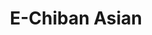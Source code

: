 ---
layout: place
title: "E-Chiban Asian"
permalink: /new-york/ridgewood/e-chiban-asian.html
stateAbbr: NY
stateName: New York
cityName: Ridgewood
seo:
  name: "E-Chiban Asian"
  type: Restaurant
  links: http://www.e-chibanny.com/
description: "Casual choice dispensing an eclectic menu of Chinese, Thai & Japanese eats, including sushi. E-Chiban Asian serves delicious sushi in Ridgewood, New York. Try fresh Japanese dishes for a great dining experience. Available for takeout, delivery, lunch, and dinner."
place_id: ChIJPYNsm4NewokReFWl6Dr7sYU
photos:
  - name: >-
      places/ChIJPYNsm4NewokReFWl6Dr7sYU/photos/AeeoHcLyDBk8lGlnW258qNkgab8AbtNpObMoL5egnSI2WqaParP4GPXhJNmINM1wdz_hb5WLY6PR75RobO-fxXZ3B5I2nd8p_JHrnppLzkVmXXTKavqXi2OOQc2jgFPHNMt7ECY6c9pAcatO5H8xivHLdt542H7hyHUEFq3A6WLAVDXlc-GCH4NsnZUVRYzFftHy4c8lVIuUAoE2sJhecMRwF46rClJ95c0EMGjvEvma4t3g_Fdys2BLuVLggNxT8gvbh6f8aaG2OSse-Jg_1QqJhV1Xl5t3hgi7-lpU3dWIdbaU8LyXwsfhxA3sRNktiVUeYCfkFTKzf-0A_-F-_Lm63pA0fiMOAYVk08LYwzS2x_EldFhyiiQ6rcUJO56IH-0DWUOe6usl0o0fQIYT7rzrXnme3W00-8y-dcslXnLFgs8pfNW8
    widthPx: 3024
    heightPx: 4032
    authorAttributions:
      - displayName: J. B. (Joa_NYC)
        uri: https://maps.google.com/maps/contrib/102031083826130745498
        photoUri: >-
          https://lh3.googleusercontent.com/a/ACg8ocIrrKrmLAJ8XjVEkXECrC_LfT_aVE3N7pGJ06JwKesYJ60Tgku5=s100-p-k-no-mo
    flagContentUri: >-
      https://www.google.com/local/imagery/report/?cb_client=maps_api_places.places_api&image_key=!1e10!2sCIHM0ogKEICAgIDJsbKyxAE&hl=en-US
    googleMapsUri: >-
      https://www.google.com/maps/place//data=!3m4!1e2!3m2!1sCIHM0ogKEICAgIDJsbKyxAE!2e10!4m2!3m1!1s0x89c25e839b6c833d:0x85b1fb3ae8a55578
  - name: >-
      places/ChIJPYNsm4NewokReFWl6Dr7sYU/photos/AeeoHcI3c-vcozJ16nCrMLGENsMuiOrqo-lEBf3PdfksyK3_ne0hqkW3lp8QQZ0DrWih3-Mj4Hx6Et_BsL9-2MXUxWBJbrcnE_O8DzrDaZT3TzWukc3YaSwNRcwQRZll3fVMEOSZhZFUGp9CIwNeB96rAJlchz7A3WXEngvd33Xgop2H09EOk6QNu9iE3ORZK3ps9WoBqyR7LxqLJxTsUACQvpSCjd3njj7uBgxbjoNMsDrEbzeG_2Rw4tyEotG4Sj8ZktImduM32UtKzreuPwrj_Y6wt0HLZt0uV8xCdWH6sYBcOw
    widthPx: 4000
    heightPx: 2667
    authorAttributions:
      - displayName: E-Chiban Asian
        uri: https://maps.google.com/maps/contrib/104571472307150382092
        photoUri: >-
          https://lh3.googleusercontent.com/a/ACg8ocKeSPA3hzFrMWST39k4ckQE3eKsapWBaBYU7hG251k0JA9HsA=s100-p-k-no-mo
    flagContentUri: >-
      https://www.google.com/local/imagery/report/?cb_client=maps_api_places.places_api&image_key=!1e10!2sAF1QipNqGNhM9AzyTZzD5luEy6ww0V0lbDePr8lCV7W0&hl=en-US
    googleMapsUri: >-
      https://www.google.com/maps/place//data=!3m4!1e2!3m2!1sAF1QipNqGNhM9AzyTZzD5luEy6ww0V0lbDePr8lCV7W0!2e10!4m2!3m1!1s0x89c25e839b6c833d:0x85b1fb3ae8a55578
  - name: >-
      places/ChIJPYNsm4NewokReFWl6Dr7sYU/photos/AeeoHcLk9mw-BJRtVt-edqPnvh5BnJVIavC7aOIRCZVpfY33UlHNk_BOVeeMh59Ai_aH1oXYGpnTe6iom5oKetIVRRt3S7P84gHorMgYT6IOMBCWu2GBuggEd_zfp6B4PQK-6OfdE3-95QKPLo0ZUjZcn_Blu1yrbc9nO1aonXNuqd7crdf-LULaAqMkrEUFlDR9Kqwz2edXkYjvVU7h2FNIuz9RqpI3fl2k1cfjDZFqyt-XhzmVBGrcYKka-SItgY7Q70Qp23zw5uZvGKhaAC-j7GsQ0XI5_jO35BqoY-bOW6m82SWJNvZtb7CJVy_SAYHiIFkwzKruKEWyBTfLVvf4CGnFTHC0yyuF847azaURdeBMIUDuwY1F92YTWGc2ShQWVx00mk_5rV8OpKxywa8Ugdo3XtKA9D9gYQeJCL4EVOvPLms
    widthPx: 3024
    heightPx: 4032
    authorAttributions:
      - displayName: liza tan
        uri: https://maps.google.com/maps/contrib/117521588455945872328
        photoUri: >-
          https://lh3.googleusercontent.com/a-/ALV-UjXK9fi-MT_NzuwsN0Kz1SrDbWBjr5_b9dpqvGyOq0trMjSF6EXU=s100-p-k-no-mo
    flagContentUri: >-
      https://www.google.com/local/imagery/report/?cb_client=maps_api_places.places_api&image_key=!1e10!2sCIHM0ogKEICAgIDL1OTe1gE&hl=en-US
    googleMapsUri: >-
      https://www.google.com/maps/place//data=!3m4!1e2!3m2!1sCIHM0ogKEICAgIDL1OTe1gE!2e10!4m2!3m1!1s0x89c25e839b6c833d:0x85b1fb3ae8a55578
  - name: >-
      places/ChIJPYNsm4NewokReFWl6Dr7sYU/photos/AeeoHcInAQ402c7K4TWpkDiO_eG67HUkwIx4obflJ51iwxr2gIPuB0KoDtZeKbkw_VH8WRTINOwMWzFZ0u3T4SY9tCtQt5NoPZNk-3KvWIGke-A3sn4BAMTlq4cMZEPyGwg7ZCSU40mceV2G8IlTT_cGSPec_unwMYYabs2Z-_WMNEaobgxhPVC_KL_riBIYz3JcJSfh3Ri367clj65d03WKOWTN630PDsZGdoWmEzGJmwlLDh7KEIhGnJOH7QkTwlMBrg98_KksVKEp38e7LgdG7d3wI_AjBHNR5ZW5AiEXFkygmWghA04E0GGMql5JfLnaRadoCapFZr2M6qPSy61rGGQSTFvz0vUV0Md18xpH1qqiOG_VBLXWYPkYZ0UbWH1gQtP-QjJdPsrKLSjlnR6hug6No3EU7xMbY83b6IQzyK4
    widthPx: 3024
    heightPx: 4032
    authorAttributions:
      - displayName: Albert Husmillo
        uri: https://maps.google.com/maps/contrib/118362769775884587436
        photoUri: >-
          https://lh3.googleusercontent.com/a-/ALV-UjU2XBA7KNnaf3b0b6I4WpKaptHmVGlriKCk0lsaOZ1zqdMo38Od=s100-p-k-no-mo
    flagContentUri: >-
      https://www.google.com/local/imagery/report/?cb_client=maps_api_places.places_api&image_key=!1e10!2sCIHM0ogKEICAgICOtuHVXg&hl=en-US
    googleMapsUri: >-
      https://www.google.com/maps/place//data=!3m4!1e2!3m2!1sCIHM0ogKEICAgICOtuHVXg!2e10!4m2!3m1!1s0x89c25e839b6c833d:0x85b1fb3ae8a55578
  - name: >-
      places/ChIJPYNsm4NewokReFWl6Dr7sYU/photos/AeeoHcKMfeXWoQXL9kl3MAi-rnIvkiyi3gxK88Y2ecZwGcGFwT_LsZEbUrQR_ql8LySg9_gSTlhw2uDtsdjKLY4KhMeumipJu9Oe6eZVMiBqRpl9gnsU9uNkhAd9cMafNSf0ZxMPC5kzXLVi7VNeSNwQae7ZMabztLFMFK61uZ8MqGnfz87diTQqTu0--_gQ9mNVrchVP0m612_C5-8gOFKEvoPd9NRL2pEEWKsDLAOU5ZrPOjs_IT_TQhGrT6x_2GX_zDDaaiiHTG6XfV-QDdz2IJBJ2R4kPmXSIluZCAz6ePh_xuSNUGMUM81GdRkJFVg0irL1Vxwak5dOoa97nUwQorZxU0m2HRi4YBXQNNe9UV_fONVtvp-Q63axkvVnAP-t-7gp37ERW4JIhzNk4SpNrimUP5l8yB3wEkF358p9kHE
    widthPx: 4800
    heightPx: 3600
    authorAttributions:
      - displayName: Jessica Kassnove
        uri: https://maps.google.com/maps/contrib/102895760675276740194
        photoUri: >-
          https://lh3.googleusercontent.com/a-/ALV-UjXaVatWSU7e7SBkBxSrDGl_KEfUjTMvxkOLMl4BxjbhuTTncoRe=s100-p-k-no-mo
    flagContentUri: >-
      https://www.google.com/local/imagery/report/?cb_client=maps_api_places.places_api&image_key=!1e10!2sCIHM0ogKEICAgICPudirTQ&hl=en-US
    googleMapsUri: >-
      https://www.google.com/maps/place//data=!3m4!1e2!3m2!1sCIHM0ogKEICAgICPudirTQ!2e10!4m2!3m1!1s0x89c25e839b6c833d:0x85b1fb3ae8a55578
  - name: >-
      places/ChIJPYNsm4NewokReFWl6Dr7sYU/photos/AeeoHcK8kGwuolgW2S-vlMwytGl1Ph1vNYp7OKYOFs5WVLNnwBaOih1fFmGUcuD1HiPIiI30v87HIAgWCXE5FcBTve21QM3cRE9d-q_G2IxawwRgqUdmL40_HivAxRZKqpQDWSmVcpWGqkJU2PwsU0i3scOd0doXiLZDAMrCGaq3mY9Slsw7icXnE83bb1xApK01TV02lJNvadS-4NoEhH-Ybj9drakzVShsRp2u31EUOIEoQezWlqAQr-JYY362RYAgLJTKlPpLC9ZqEkb-Of5EHkEw2IUr3anywKbuCkN3V6t2DGnSKelBkprb_N1JB8Xw2DVp_FKa6_ZNyoo-HpOKQaMRk21hZmHPwfWfuFH_9bCWfAg8BJzmqvCRZrvlXNdyXFYp-hS4BkQ0RTFEmjXrwm7z5pBXMXNDBU-sDuwvCAAL6g
    widthPx: 4032
    heightPx: 3024
    authorAttributions:
      - displayName: J. B. (Joa_NYC)
        uri: https://maps.google.com/maps/contrib/102031083826130745498
        photoUri: >-
          https://lh3.googleusercontent.com/a/ACg8ocIrrKrmLAJ8XjVEkXECrC_LfT_aVE3N7pGJ06JwKesYJ60Tgku5=s100-p-k-no-mo
    flagContentUri: >-
      https://www.google.com/local/imagery/report/?cb_client=maps_api_places.places_api&image_key=!1e10!2sCIHM0ogKEICAgIDFxsvwAw&hl=en-US
    googleMapsUri: >-
      https://www.google.com/maps/place//data=!3m4!1e2!3m2!1sCIHM0ogKEICAgIDFxsvwAw!2e10!4m2!3m1!1s0x89c25e839b6c833d:0x85b1fb3ae8a55578
  - name: >-
      places/ChIJPYNsm4NewokReFWl6Dr7sYU/photos/AeeoHcKcrIG_PirqDtslvrz1o_LV-FY-T6W0WgbLHE0uHaFsVEuRTPJZuEhdrAQDuZNHhcn2hAX11_H_wN2SaJdQaB2CwnKWyyKnzEmhugaTdins91ibjhCkuxLh5b_GUb2lE1VpNOYnw57KpL1vVCNWg2mmmhrEcKFdZ1oz1_Hvfht6o4WoHWZUk557mVLfsKgYynL_ksKhZxAmZdTAeR5pN0ekz88_hX2gZD4HXqGKJmAQTLfBr0YfE1IOGBAmPbnEj53ut83FcQDyB7DqzPSg-XL1OJGa6uSRnMyA6oHxqN_1UobYzSO-XU8WvZ6IDm3Jb8sCRwxC68TcZZbdL0i2BL4a6RK1V7hf5f4_dOq3_hUZE1QC9mP-M2WTGJrXpQw8T98lfV5yfskbRCyw8AqPyB1hSToxBkODTOIGuDguvu__rg
    widthPx: 4624
    heightPx: 3472
    authorAttributions:
      - displayName: Jocelyn
        uri: https://maps.google.com/maps/contrib/113031068734092938571
        photoUri: >-
          https://lh3.googleusercontent.com/a-/ALV-UjWp9oP2rt36DwOqYJsFzc4U9Qf1J_UYqJvpxiUODU55nMwOlsOi=s100-p-k-no-mo
    flagContentUri: >-
      https://www.google.com/local/imagery/report/?cb_client=maps_api_places.places_api&image_key=!1e10!2sCIHM0ogKEICAgICXnqXmbw&hl=en-US
    googleMapsUri: >-
      https://www.google.com/maps/place//data=!3m4!1e2!3m2!1sCIHM0ogKEICAgICXnqXmbw!2e10!4m2!3m1!1s0x89c25e839b6c833d:0x85b1fb3ae8a55578
  - name: >-
      places/ChIJPYNsm4NewokReFWl6Dr7sYU/photos/AeeoHcLZjhqmdiPtcWujATYNBk11g0dNVoD-BMXUleX2hmHiP2Q_HBaU-xMsQR2f0sxr3qHb7X6xbWOgmpqxHXThc5T3DU9HBWcTDcQYjYbmAZhDwNilposeFAPFDhOGZ8ANns7t6GaOFLkc6kqOs0OTlrUI8RWfJB5Fey2Vy7jRf7t-Bc8XCtueBnwtCsK5W8ISmOYNr3uPLQnPBXbqI3r_Qp-g1VOBnIOoSFwMjze7WS5JK7bDDgayDi6Tz-a24a7d1C5eYtuVXOEoaAJWD36UYBj12nLFI4FIrVavQ8Cwi-CwoTKJH2u4viH-7iIhxEMv1v-JGdq9fmn5Za4Onjx3LwGjXlNLXhHZc7Gukj5lPbVigfnktpD9H-lLR8DbbL-nlMMj4ZVcCqeS12WDglQ4KNqy2jluRtlQAhIOUt54nu4
    widthPx: 4000
    heightPx: 3000
    authorAttributions:
      - displayName: candiluz77
        uri: https://maps.google.com/maps/contrib/117610844649659281626
        photoUri: >-
          https://lh3.googleusercontent.com/a-/ALV-UjXwr4hmop4RCgOMSC7sxQnmMl6o_zPy5sJCOVPcy9q7OkOUgA6hPA=s100-p-k-no-mo
    flagContentUri: >-
      https://www.google.com/local/imagery/report/?cb_client=maps_api_places.places_api&image_key=!1e10!2sCIHM0ogKEICAgID_w_vNSg&hl=en-US
    googleMapsUri: >-
      https://www.google.com/maps/place//data=!3m4!1e2!3m2!1sCIHM0ogKEICAgID_w_vNSg!2e10!4m2!3m1!1s0x89c25e839b6c833d:0x85b1fb3ae8a55578
  - name: >-
      places/ChIJPYNsm4NewokReFWl6Dr7sYU/photos/AeeoHcLkbcfr3IFfRFJughnzs7UICK6VMQ-rRh1PJLEyG2pxH1tqXePR2Gc6BGcMd9EJt9DntQJoBhdFR3ecGIogSwkPvpUXJt8ubVBsV9zkYrMUK4A2gIy1gk4Gbi3rgARdXWf4jOyMCXcE1gb3o2togf9R2zKVp_MilfD1egbP7qyeIlwc6EbQ15HlyV4gqDbzLvtFZO2W9FG5up95HiPQDE3k44tSBblh-yyvkPgbxK4FqrlvpRxqy6fYdLRkGhB0fG4H-uRId-p8znLiiD7QslGfj0WSpByBCPnQ29CV4XouuRzYr7WJmhK3IDSZL-Jsxa9c-5LhvzLYBmJ4BQTMloNDyfkzXaKtulhfZk66Xhmp3__l8zWy8O_A4wa5hwhP2h4nf2LRv3BKDNZHomHTlpGlEAB_MZKNO35m0mpGI233ow
    widthPx: 3024
    heightPx: 4032
    authorAttributions:
      - displayName: J. B. (Joa_NYC)
        uri: https://maps.google.com/maps/contrib/102031083826130745498
        photoUri: >-
          https://lh3.googleusercontent.com/a/ACg8ocIrrKrmLAJ8XjVEkXECrC_LfT_aVE3N7pGJ06JwKesYJ60Tgku5=s100-p-k-no-mo
    flagContentUri: >-
      https://www.google.com/local/imagery/report/?cb_client=maps_api_places.places_api&image_key=!1e10!2sCIHM0ogKEICAgIDJsdKRQA&hl=en-US
    googleMapsUri: >-
      https://www.google.com/maps/place//data=!3m4!1e2!3m2!1sCIHM0ogKEICAgIDJsdKRQA!2e10!4m2!3m1!1s0x89c25e839b6c833d:0x85b1fb3ae8a55578
  - name: >-
      places/ChIJPYNsm4NewokReFWl6Dr7sYU/photos/AeeoHcI_Ltgfg-bOLfju1asLIqqTDkGmxW7wXMsJa5cS52vcs5AR4KMlq1Z2ZrtsQDjr-zoFhj7uzTJ7tx9Z5b0Ko7mljcMy1MzUsGGlfAPPDVI7vkgZUT2WxMjS06M87bedZzWgX00HYW0nBVMFb_brJ8MXKOzk8yNwr26UythxqnSPL_CcUwZKEuFpNiSJW_qgpXarzWryNIMZDStBMjkaQqdKTLIjTKFXrGQgz0FfYIp0xbJgHyc69y1_SGZWQgs8LVK56nsScTyobjMsTCAxohi3yQhZjTiQJG1L5e4Xn6FqTwV-2PmKRJ3038vBvuhFAB9EemyJqPq4kkNqnKZqfu-wsoQXTWotVTUkMjOrgmLtktzRiqbUOLO_oJ96b-ZsVK73EAuGP1QmK2sxEYvBekp3ehQKvA7wXaGxIt6V2tdU4Q
    widthPx: 3472
    heightPx: 4624
    authorAttributions:
      - displayName: Jocelyn
        uri: https://maps.google.com/maps/contrib/113031068734092938571
        photoUri: >-
          https://lh3.googleusercontent.com/a-/ALV-UjWp9oP2rt36DwOqYJsFzc4U9Qf1J_UYqJvpxiUODU55nMwOlsOi=s100-p-k-no-mo
    flagContentUri: >-
      https://www.google.com/local/imagery/report/?cb_client=maps_api_places.places_api&image_key=!1e10!2sCIHM0ogKEICAgICXnqXmLw&hl=en-US
    googleMapsUri: >-
      https://www.google.com/maps/place//data=!3m4!1e2!3m2!1sCIHM0ogKEICAgICXnqXmLw!2e10!4m2!3m1!1s0x89c25e839b6c833d:0x85b1fb3ae8a55578
address: 66-47 Fresh Pond Rd, Ridgewood, NY 11385, USA
street: 66-47 Fresh Pond Rd
city: Ridgewood
state: NY
zip: '11385'
country: USA
neighborhood: Ridgewood
latitude: '40.707541'
longitude: '-73.897193'
accessibility_options:
  wheelchairAccessibleParking: false
  wheelchairAccessibleEntrance: false
business_status: OPERATIONAL
name: E-Chiban Asian
google_maps_links:
  directionsUri: >-
    https://www.google.com/maps/dir//''/data=!4m7!4m6!1m1!4e2!1m2!1m1!1s0x89c25e839b6c833d:0x85b1fb3ae8a55578!3e0
  placeUri: https://maps.google.com/?cid=9633757308352025976
  writeAReviewUri: >-
    https://www.google.com/maps/place//data=!4m3!3m2!1s0x89c25e839b6c833d:0x85b1fb3ae8a55578!12e1
  reviewsUri: >-
    https://www.google.com/maps/place//data=!4m4!3m3!1s0x89c25e839b6c833d:0x85b1fb3ae8a55578!9m1!1b1
  photosUri: >-
    https://www.google.com/maps/place//data=!4m3!3m2!1s0x89c25e839b6c833d:0x85b1fb3ae8a55578!10e5
primary_type: Asian Restaurant
opening_hours:
  regular: null
  current: null
secondary_opening_hours:
  regular:
    weekdayDescriptions: null
    type: null
  current:
    weekdayDescriptions: null
    type: null
phone: (718) 386-8333
price_level: PRICE_LEVEL_MODERATE
price_range: $10 &ndash; $20
rating: '4.5'
rating_count: 0
website: http://www.e-chibanny.com/
reviews:
  - name: >-
      places/ChIJPYNsm4NewokReFWl6Dr7sYU/reviews/ChdDSUhNMG9nS0VJQ0FnSUNPdHVIVnpnRRAB
    relativePublishTimeDescription: 2 years ago
    rating: 5
    text:
      text: >-
        My favorite sushi spot in the neighborhood! The fish and ingredients are
        always fresh! And the service is always great! They have really good
        lunch specials. Great selection and prices are reasonable.
      languageCode: en
    originalText:
      text: >-
        My favorite sushi spot in the neighborhood! The fish and ingredients are
        always fresh! And the service is always great! They have really good
        lunch specials. Great selection and prices are reasonable.
      languageCode: en
    authorAttribution:
      displayName: Albert Husmillo
      uri: https://www.google.com/maps/contrib/118362769775884587436/reviews
      photoUri: >-
        https://lh3.googleusercontent.com/a-/ALV-UjU2XBA7KNnaf3b0b6I4WpKaptHmVGlriKCk0lsaOZ1zqdMo38Od=s128-c0x00000000-cc-rp-mo-ba5
    publishTime: '2022-06-09T15:02:46.279692Z'
    flagContentUri: >-
      https://www.google.com/local/review/rap/report?postId=ChdDSUhNMG9nS0VJQ0FnSUNPdHVIVnpnRRAB&d=17924085&t=1
    googleMapsUri: >-
      https://www.google.com/maps/reviews/data=!4m6!14m5!1m4!2m3!1sChdDSUhNMG9nS0VJQ0FnSUNPdHVIVnpnRRAB!2m1!1s0x89c25e839b6c833d:0x85b1fb3ae8a55578
  - name: >-
      places/ChIJPYNsm4NewokReFWl6Dr7sYU/reviews/ChdDSUhNMG9nS0VJQ0FnSUR2d2NlOHF3RRAB
    relativePublishTimeDescription: 3 months ago
    rating: 5
    text:
      text: >-
        I think it’s one of the best places i’ve ever been. I have eaten there
        about 10 times, their service is always professional, their dishes are
        delicious, my recommendation is the rice  e-chiban, one of the best rice
        dishes i have ever eaten in my life. It’s not expensive, they are very
        good prices, please never change, they are excellent in what they do.
      languageCode: en
    originalText:
      text: >-
        I think it’s one of the best places i’ve ever been. I have eaten there
        about 10 times, their service is always professional, their dishes are
        delicious, my recommendation is the rice  e-chiban, one of the best rice
        dishes i have ever eaten in my life. It’s not expensive, they are very
        good prices, please never change, they are excellent in what they do.
      languageCode: en
    authorAttribution:
      displayName: Sam
      uri: https://www.google.com/maps/contrib/112054206022687228188/reviews
      photoUri: >-
        https://lh3.googleusercontent.com/a-/ALV-UjVbw-ht_Dp2YoFDmBUGSIl5d6hNwZjRfUKCYmRLgLgcxUiSWvM=s128-c0x00000000-cc-rp-mo
    publishTime: '2024-12-21T04:37:42.803664Z'
    flagContentUri: >-
      https://www.google.com/local/review/rap/report?postId=ChdDSUhNMG9nS0VJQ0FnSUR2d2NlOHF3RRAB&d=17924085&t=1
    googleMapsUri: >-
      https://www.google.com/maps/reviews/data=!4m6!14m5!1m4!2m3!1sChdDSUhNMG9nS0VJQ0FnSUR2d2NlOHF3RRAB!2m1!1s0x89c25e839b6c833d:0x85b1fb3ae8a55578
  - name: >-
      places/ChIJPYNsm4NewokReFWl6Dr7sYU/reviews/ChZDSUhNMG9nS0VJQ0FnSUR4aDVqSVlnEAE
    relativePublishTimeDescription: a year ago
    rating: 5
    text:
      text: >-
        Delicious food. The place looks like a real Japanese restaurant. I
        ordered a dinner bento and it was so much food and had a delicious miso
        soup and my boyfriend ordered a dinner meal and it was delicious as
        well. The service was good, the girl was very attentive and quick. I
        will eat from here again 😬
      languageCode: en
    originalText:
      text: >-
        Delicious food. The place looks like a real Japanese restaurant. I
        ordered a dinner bento and it was so much food and had a delicious miso
        soup and my boyfriend ordered a dinner meal and it was delicious as
        well. The service was good, the girl was very attentive and quick. I
        will eat from here again 😬
      languageCode: en
    authorAttribution:
      displayName: Liz M
      uri: https://www.google.com/maps/contrib/100779267750084848119/reviews
      photoUri: >-
        https://lh3.googleusercontent.com/a-/ALV-UjXRvaEdz1AeseaIfkAuDPogUefJJCZHgQLj_fTV9NXA5zfgEIxE=s128-c0x00000000-cc-rp-mo-ba2
    publishTime: '2023-06-15T23:23:19.118514Z'
    flagContentUri: >-
      https://www.google.com/local/review/rap/report?postId=ChZDSUhNMG9nS0VJQ0FnSUR4aDVqSVlnEAE&d=17924085&t=1
    googleMapsUri: >-
      https://www.google.com/maps/reviews/data=!4m6!14m5!1m4!2m3!1sChZDSUhNMG9nS0VJQ0FnSUR4aDVqSVlnEAE!2m1!1s0x89c25e839b6c833d:0x85b1fb3ae8a55578
  - name: >-
      places/ChIJPYNsm4NewokReFWl6Dr7sYU/reviews/ChdDSUhNMG9nS0VJQ0FnSURSc042Ujd3RRAB
    relativePublishTimeDescription: a year ago
    rating: 5
    text:
      text: >-
        We got a delivery order for our dad’s birthday, and the food was well
        packed and it was very hot very delicious food we got Steak, Fried rice
        , sushi, and many other delicious sides they had in their Menu Great
        Tasting Authentic Asian Food In Nyc Def a Gem 💎
      languageCode: en
    originalText:
      text: >-
        We got a delivery order for our dad’s birthday, and the food was well
        packed and it was very hot very delicious food we got Steak, Fried rice
        , sushi, and many other delicious sides they had in their Menu Great
        Tasting Authentic Asian Food In Nyc Def a Gem 💎
      languageCode: en
    authorAttribution:
      displayName: Amir 420
      uri: https://www.google.com/maps/contrib/102462880188354635217/reviews
      photoUri: >-
        https://lh3.googleusercontent.com/a-/ALV-UjWiJ7NS2eqnjkZ1ZA4YsGVVgJaIDuazE6Iwa8oTlC53zCLgBbmJew=s128-c0x00000000-cc-rp-mo-ba3
    publishTime: '2023-04-16T00:03:08.428387Z'
    flagContentUri: >-
      https://www.google.com/local/review/rap/report?postId=ChdDSUhNMG9nS0VJQ0FnSURSc042Ujd3RRAB&d=17924085&t=1
    googleMapsUri: >-
      https://www.google.com/maps/reviews/data=!4m6!14m5!1m4!2m3!1sChdDSUhNMG9nS0VJQ0FnSURSc042Ujd3RRAB!2m1!1s0x89c25e839b6c833d:0x85b1fb3ae8a55578
  - name: >-
      places/ChIJPYNsm4NewokReFWl6Dr7sYU/reviews/ChdDSUhNMG9nS0VJQ0FnSURibm9iV2lnRRAB
    relativePublishTimeDescription: 8 months ago
    rating: 5
    text:
      text: >-
        I was craving some sushi and my husband suggested this restaurant. I’m
        always iffy about where I get sushi, but the reviews looked promising,
        so we gave it a go. I ordered a salmon roll and spicy tuna roll and on a
        whim, added an order of coconut shrimp. I’m so glad I did because the
        coconut shrimp was AMAZING! It’s honestly the best I’ve ever had! The
        sushi was also really good - very fresh. This is definitely my new go-to
        place for Asian fusion!
      languageCode: en
    originalText:
      text: >-
        I was craving some sushi and my husband suggested this restaurant. I’m
        always iffy about where I get sushi, but the reviews looked promising,
        so we gave it a go. I ordered a salmon roll and spicy tuna roll and on a
        whim, added an order of coconut shrimp. I’m so glad I did because the
        coconut shrimp was AMAZING! It’s honestly the best I’ve ever had! The
        sushi was also really good - very fresh. This is definitely my new go-to
        place for Asian fusion!
      languageCode: en
    authorAttribution:
      displayName: Gloria McClure
      uri: https://www.google.com/maps/contrib/106382490767521931485/reviews
      photoUri: >-
        https://lh3.googleusercontent.com/a-/ALV-UjUtpdQ3IjjTVCelQtPsHDLzEZDqffFC8jI6Jj4eusJPI_fvZk0=s128-c0x00000000-cc-rp-mo
    publishTime: '2024-08-05T18:38:24.313291Z'
    flagContentUri: >-
      https://www.google.com/local/review/rap/report?postId=ChdDSUhNMG9nS0VJQ0FnSURibm9iV2lnRRAB&d=17924085&t=1
    googleMapsUri: >-
      https://www.google.com/maps/reviews/data=!4m6!14m5!1m4!2m3!1sChdDSUhNMG9nS0VJQ0FnSURibm9iV2lnRRAB!2m1!1s0x89c25e839b6c833d:0x85b1fb3ae8a55578
parking_options:
  valetParking: false
payment_options:
  acceptsCreditCards: true
  acceptsDebitCards: true
  acceptsCashOnly: false
  acceptsNfc: true
allow_dogs: null
curbside_pickup: null
delivery: true
dine_in: true
good_for_children: true
good_for_groups: null
good_for_sports: false
live_music: false
menu_for_children: false
outdoor_seating: false
reservable: true
restroom: true
serves_beer: true
serves_breakfast: null
serves_brunch: null
serves_cocktails: null
serves_coffee: false
serves_dinner: true
serves_dessert: true
serves_lunch: true
serves_vegetarian_food: true
serves_wine: true
takeout: true
update_category: essentials
summary: >-
  Casual choice dispensing an eclectic menu of Chinese, Thai & Japanese eats,
  including sushi.

---